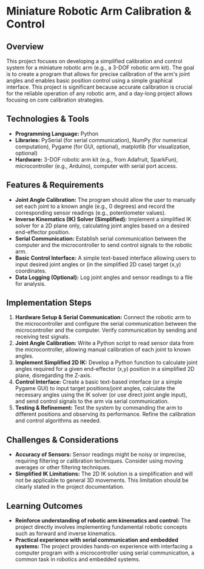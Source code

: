 #  Miniature Robotic Arm Calibration & Control

## Overview
This project focuses on developing a simplified calibration and control system for a miniature robotic arm (e.g., a 3-DOF robotic arm kit).  The goal is to create a program that allows for precise calibration of the arm's joint angles and enables basic position control using a simple graphical interface. This project is significant because accurate calibration is crucial for the reliable operation of any robotic arm, and a day-long project allows focusing on core calibration strategies.

## Technologies & Tools
- **Programming Language:** Python
- **Libraries:** PySerial (for serial communication), NumPy (for numerical computation), Pygame (for GUI, optional), matplotlib (for visualization, optional)
- **Hardware:** 3-DOF robotic arm kit (e.g., from Adafruit, SparkFun), microcontroller (e.g., Arduino), computer with serial port access.

## Features & Requirements
- **Joint Angle Calibration:**  The program should allow the user to manually set each joint to a known angle (e.g., 0 degrees) and record the corresponding sensor readings (e.g., potentiometer values).
- **Inverse Kinematics (IK) Solver (Simplified):** Implement a simplified IK solver for a 2D plane only, calculating joint angles based on a desired end-effector position.
- **Serial Communication:** Establish serial communication between the computer and the microcontroller to send control signals to the robotic arm.
- **Basic Control Interface:** A simple text-based interface allowing users to input desired joint angles or (in the simplified 2D case) target (x,y) coordinates.
- **Data Logging (Optional):** Log joint angles and sensor readings to a file for analysis.

## Implementation Steps
1. **Hardware Setup & Serial Communication:** Connect the robotic arm to the microcontroller and configure the serial communication between the microcontroller and the computer. Verify communication by sending and receiving test signals.
2. **Joint Angle Calibration:** Write a Python script to read sensor data from the microcontroller, allowing manual calibration of each joint to known angles.
3. **Implement Simplified 2D IK:** Develop a Python function to calculate joint angles required for a given end-effector (x,y) position in a simplified 2D plane, disregarding the Z-axis.
4. **Control Interface:** Create a basic text-based interface (or a simple Pygame GUI) to input target positions/joint angles, calculate the necessary angles using the IK solver (or use direct joint angle input), and send control signals to the arm via serial communication.
5. **Testing & Refinement:** Test the system by commanding the arm to different positions and observing its performance. Refine the calibration and control algorithms as needed.


## Challenges & Considerations
- **Accuracy of Sensors:** Sensor readings might be noisy or imprecise, requiring filtering or calibration techniques.  Consider using moving averages or other filtering techniques.
- **Simplified IK Limitations:** The 2D IK solution is a simplification and will not be applicable to general 3D movements. This limitation should be clearly stated in the project documentation.


## Learning Outcomes
- **Reinforce understanding of robotic arm kinematics and control:** The project directly involves implementing fundamental robotic concepts such as forward and inverse kinematics.
- **Practical experience with serial communication and embedded systems:** The project provides hands-on experience with interfacing a computer program with a microcontroller using serial communication, a common task in robotics and embedded systems.

